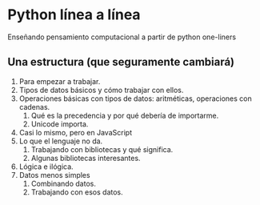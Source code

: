 # Python línea a línea

Enseñando pensamiento computacional a partir de python one-liners

## Una estructura (que seguramente cambiará)

1. Para empezar a trabajar.
1. Tipos de datos básicos y cómo trabajar con ellos.
2. Operaciones básicas con tipos de datos: aritméticas, operaciones
   con cadenas.
   1. Qué es la precedencia y por qué debería de importarme.
   2. Unicode importa.
3. Casi lo mismo, pero en JavaScript
4. Lo que el lenguaje no da.
   1. Trabajando con bibliotecas y qué significa.
   2. Algunas bibliotecas interesantes.
5. Lógica e ilógica.
6. Datos menos simples
   1. Combinando datos.
   2. Trabajando con esos datos.
